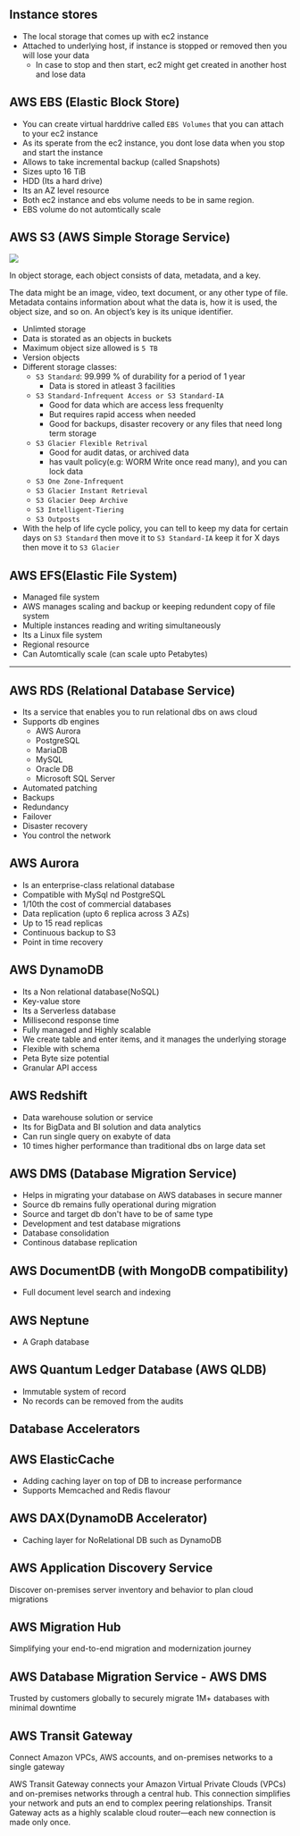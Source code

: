 
## Instance stores 

- The local storage that comes up with ec2 instance
- Attached to underlying host, if instance is stopped or removed then you will lose your data
  - In case to stop and then start, ec2 might get created in another host and lose data



## AWS EBS (Elastic Block Store) 

- You can create virtual harddrive called `EBS Volumes` that you can attach to your ec2 instance
- As its sperate from the ec2 instance, you dont lose data when you stop and start the instance
- Allows to take incremental backup (called Snapshots)
- Sizes upto 16 TiB
- HDD (Its a hard drive)
- Its an AZ level resource
- Both ec2 instance and ebs volume needs to be in same region.
- EBS volume do not automtically scale


## AWS S3 (AWS Simple Storage Service)

![](https://explore.skillbuilder.aws/files/a/w/aws_prod1_docebosaas_com/1711224000/gg3FIg0xgQhOfByc1iCoeQ/tincan/c8957d640c3a0f679bf6e6bb7f125de41ac6ad45/assets/ZJUfbRNq_kme8wY3_OudEOAamSBQ6zv19.png)

In object storage, each object consists of data, metadata, and a key.

The data might be an image, video, text document, or any other type of file. Metadata contains information about what the data is, how it is used, the object size, and so on. An object’s key is its unique identifier.

- Unlimted storage
- Data is storated as an objects in buckets
- Maximum object size allowed is `5 TB`
- Version objects
- Different storage classes:
  - `S3 Standard`: 99.999 % of durability for a period of 1 year
    - Data is stored in atleast 3 facilities
  - `S3 Standard-Infrequent Access or S3 Standard-IA`
    - Good for data which are access less frequenlty 
    - But requires rapid access when needed
    - Good for backups, disaster recovery or any files that need long term storage
  - `S3 Glacier Flexible Retrival`
    - Good for audit datas, or archived data
    - has vault policy(e.g: WORM Write once read many), and you can lock data
  - `S3 One Zone-Infrequent`
  - `S3 Glacier Instant Retrieval`
  - `S3 Glacier Deep Archive`
  - `S3 Intelligent-Tiering`
  - `S3 Outposts`
- With the help of life cycle policy, you can tell to keep my data for certain days on `S3 Standard` then move it to `S3 Standard-IA` keep it for X days then move it to `S3 Glacier`


## AWS EFS(Elastic File System)

- Managed file system
- AWS manages scaling and backup or keeping redundent copy of file system
- Multiple instances reading and writing simultaneously
- Its a Linux file system
- Regional resource
- Can Automtically scale (can scale upto Petabytes)

---

## AWS RDS (Relational Database Service)

- Its a service that enables you to run relational dbs on aws cloud
- Supports  db engines
  - AWS Aurora
  - PostgreSQL
  - MariaDB
  - MySQL
  - Oracle DB
  - Microsoft SQL Server
- Automated patching
- Backups
- Redundancy
- Failover
- Disaster recovery
- You control the network

## AWS Aurora

- Is an enterprise-class relational database
- Compatible with MySql nd PostgreSQL
- 1/10th the cost of commercial databases
- Data replication (upto 6 replica across 3 AZs)
- Up to 15 read replicas
- Continuous backup to S3
- Point in time recovery


## AWS DynamoDB

- Its a Non relational database(NoSQL)
- Key-value store
- Its a Serverless database
- Millisecond response time
- Fully managed and Highly scalable
- We create table and enter items, and it manages the underlying storage
- Flexible with schema
- Peta Byte size potential
- Granular API access

## AWS Redshift

- Data warehouse solution or service
- Its for BigData and BI solution and data analytics
- Can run single query on exabyte of data
- 10 times higher performance than traditional dbs on large data set


## AWS DMS (Database Migration Service)

- Helps in migrating your database on AWS databases in secure manner
- Source db remains fully operational during migration
- Source and target db don't have to be of same type
- Development and test database migrations
- Database consolidation
- Continous database replication

## AWS DocumentDB (with MongoDB compatibility)

- Full document level search and indexing

## AWS Neptune

- A Graph database

## AWS Quantum Ledger Database (AWS QLDB)

- Immutable system of record
- No records can be removed from the audits

## Database Accelerators
  
## AWS ElasticCache

- Adding caching layer on top of DB to increase performance
- Supports Memcached and Redis flavour

## AWS DAX(DynamoDB Accelerator)

- Caching layer for NoRelational DB such as DynamoDB

## AWS Application Discovery Service

Discover on-premises server inventory and behavior to plan cloud migrations

## AWS Migration Hub

Simplifying your end-to-end migration and modernization journey

## AWS Database Migration Service - AWS DMS

Trusted by customers globally to securely migrate 1M+ databases with minimal downtime

## AWS Transit Gateway

Connect Amazon VPCs, AWS accounts, and on-premises networks to a single gateway

AWS Transit Gateway connects your Amazon Virtual Private Clouds (VPCs) and on-premises networks through a central hub. This connection simplifies your network and puts an end to complex peering relationships. Transit Gateway acts as a highly scalable cloud router—each new connection is made only once.


